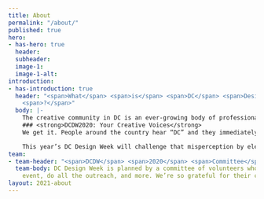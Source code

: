 ```yaml
---
title: About
permalink: "/about/"
published: true
hero:
- has-hero: true
  header: 
  subheader: 
  image-1: 
  image-1-alt: 
introduction:
- has-introduction: true
  header: "<span>What</span> <span>is</span> <span>DC</span> <span>Design</span> <span>Week</span>
    <span>?</span>"
  body: |-
    The creative community in DC is an ever-growing body of professionals, makers, and voices working across disciplines. Hosted and produced by AIGA DC, DC Design Week is an annual celebration of that community.
    ### <strong>DCDW2020: Your Creative Voices</strong>
    We get it. People around the country hear “DC” and they immediately imagine lobbyists on Capitol Hill and buttoned-up professionals with offices on K Street. But those of us who live here know we’re so much more than that.

    This year’s DC Design Week will challenge that misperception by elevating the creative energy that flows through the DMV. Your energy. We’re here to show the world that we — the people who call DC and the DMV home — are so much more diverse, vibrant, and innovative than anyone can imagine.
team:
- team-header: "<span>DCDW</span> <span>2020</span> <span>Committee</span>"
  team-body: DC Design Week is planned by a committee of volunteers who plan each
    event, do all the outreach, and more. We’re so grateful for their contributions.
layout: 2021-about
---
```


